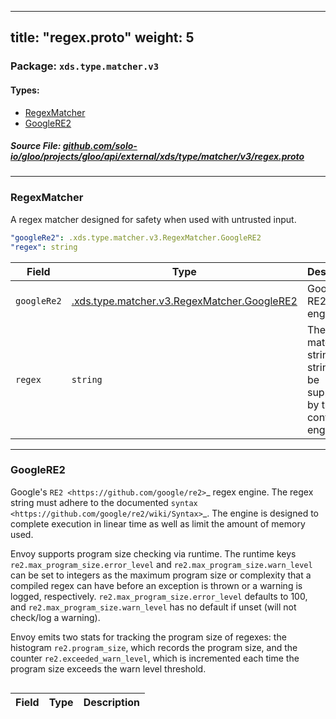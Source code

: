 
---
title: "regex.proto"
weight: 5
---

<!-- Code generated by solo-kit. DO NOT EDIT. -->


### Package: `xds.type.matcher.v3` 
#### Types:


- [RegexMatcher](#regexmatcher)
- [GoogleRE2](#googlere2)
  



##### Source File: [github.com/solo-io/gloo/projects/gloo/api/external/xds/type/matcher/v3/regex.proto](https://github.com/solo-io/gloo/blob/main/projects/gloo/api/external/xds/type/matcher/v3/regex.proto)





---
### RegexMatcher

 
A regex matcher designed for safety when used with untrusted input.

```yaml
"googleRe2": .xds.type.matcher.v3.RegexMatcher.GoogleRE2
"regex": string

```

| Field | Type | Description |
| ----- | ---- | ----------- | 
| `googleRe2` | [.xds.type.matcher.v3.RegexMatcher.GoogleRE2](../regex.proto.sk/#googlere2) | Google's RE2 regex engine. |
| `regex` | `string` | The regex match string. The string must be supported by the configured engine. |




---
### GoogleRE2

 
Google's `RE2 <https://github.com/google/re2>`_ regex engine. The regex
string must adhere to the documented `syntax
<https://github.com/google/re2/wiki/Syntax>`_. The engine is designed to
complete execution in linear time as well as limit the amount of memory
used.

Envoy supports program size checking via runtime. The runtime keys
`re2.max_program_size.error_level` and `re2.max_program_size.warn_level`
can be set to integers as the maximum program size or complexity that a
compiled regex can have before an exception is thrown or a warning is
logged, respectively. `re2.max_program_size.error_level` defaults to 100,
and `re2.max_program_size.warn_level` has no default if unset (will not
check/log a warning).

Envoy emits two stats for tracking the program size of regexes: the
histogram `re2.program_size`, which records the program size, and the
counter `re2.exceeded_warn_level`, which is incremented each time the
program size exceeds the warn level threshold.

```yaml

```

| Field | Type | Description |
| ----- | ---- | ----------- | 





<!-- Start of HubSpot Embed Code -->
<script type="text/javascript" id="hs-script-loader" async defer src="//js.hs-scripts.com/5130874.js"></script>
<!-- End of HubSpot Embed Code -->
